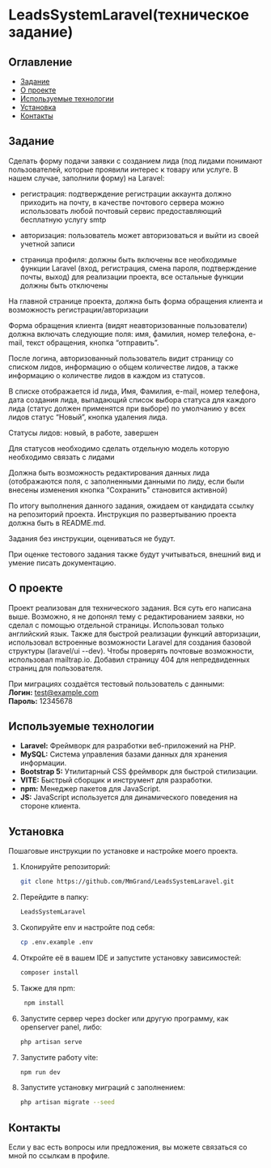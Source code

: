 
# LeadsSystemLaravel(техническое задание)

## Оглавление

- [Задание](#задание)
- [О проекте](#о-проекте)
- [Используемые технологии](#используемые-технологии)
- [Установка](#установка)
- [Контакты](#контакты)

## Задание

Сделать форму подачи заявки с созданием лида (под лидами понимают пользователей, которые проявили интерес к товару или услуге. В нашем случае, заполнили форму) на Laravel:

- регистрация: подтверждение регистрации аккаунта должно приходить на почту, в качестве почтового сервера можно использовать любой почтовый сервис предоставляющий бесплатную услугу smtp

- авторизация: пользователь может авторизоваться и  выйти из своей учетной записи

- страница профиля: должны быть включены все необходимые функции Laravel (вход, регистрация, смена пароля, подтверждение почты, выход) для реализации проекта, все остальные функции должны быть отключены

На главной странице проекта, должна быть форма обращения клиента и возможность регистрации/авторизации  

Форма обращения клиента (видят неавторизованные пользователи) должна включать следующие поля: имя, фамилия, номер телефона, e-mail, текст обращения, кнопка “отправить”. 

После логина, авторизованный пользователь видит страницу со списком лидов, информацию о общем количестве лидов, а также информацию о количестве лидов в каждом из статусов. 

В списке отображается  id лида, Имя, Фамилия, e-mail, номер телефона, дата создания лида,  выпадающий список выбора статуса для каждого лида (статус должен применятся при выборе) по умолчанию у всех лидов статус “Новый”, кнопка удаления лида.

Статусы лидов: новый, в работе, завершен

Для статусов необходимо сделать отдельную модель которую необходимо связать с лидами

Должна быть возможность редактирования данных лида (отображаются поля, с заполненными данными по лиду, если были внесены изменения кнопка “Сохранить” становится активной)

По итогу выполнения данного задания, ожидаем от кандидата ссылку на репозиторий проекта. Инструкция по развертыванию проекта должна быть в README.md. 

Задания без инструкции, оцениваться не будут. 

При оценке тестового задания также будут учитываться, внешний вид и умение писать документацию. 

## О проекте

Проект реализован для технического задания. Вся суть его написана выше. Возможно, я не допонял тему с редактированием заявки, но сделал с помощью отдельной страницы. Использовал только английский язык. Также для быстрой реализации функций авторизации, использовал встроенные возможности Laravel для создания базовой структуры (laravel/ui --dev). Чтобы проверять почтовые возможности, использовал mailtrap.io. Добавил страницу 404 для непредвиденных страниц для пользователя. 

При миграциях создаётся тестовый пользователь с данными:  
**Логин:** test@example.com  
**Пароль:** 12345678

## Используемые технологии

- **Laravel:** Фреймворк для разработки веб-приложений на PHP.
- **MySQL:** Система управления базами данных для хранения информации.
- **Bootstrap 5:** Утилитарный CSS фреймворк для быстрой стилизации.
- **VITE:** Быстрый сборщик и инструмент для разработки.
- **npm:** Менеджер пакетов для JavaScript.
- **JS:** JavaScript используется для динамического поведения на стороне клиента.

## Установка

Пошаговые инструкции по установке и настройке моего проекта.

1. Клонируйте репозиторий:
   ```sh
   git clone https://github.com/MmGrand/LeadsSystemLaravel.git
   ```
2. Перейдите в папку:
   ```sh
   LeadsSystemLaravel
   ```
3. Скопируйте env и настройте под себя:
    ```sh
    cp .env.example .env
    ```
4. Откройте её в вашем IDE и запустите установку зависимостей:
    ```sh
    composer install
    ```
5. Также для npm:
   ```sh
    npm install
    ```
6. Запустите сервер через docker или другую программу, как openserver panel, либо:
    ```sh
    php artisan serve
    ```
7. Запустите работу vite:
    ```sh
    npm run dev
    ```
8. Запустите установку миграций с заполнением:
    ```sh
    php artisan migrate --seed
    ```

## Контакты

Если у вас есть вопросы или предложения, вы можете связаться со мной по ссылкам в профиле.
